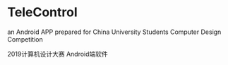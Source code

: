 # TeleControl
an Android APP prepared for China University Students Computer Design Competition

2019计算机设计大赛 Android端软件
